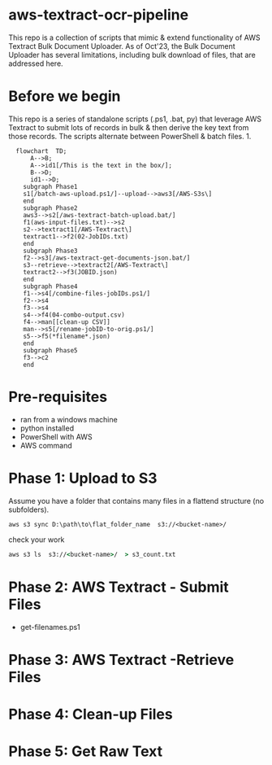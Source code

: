 # aws-textract-ocr-pipeline
This repo is a collection of scripts that mimic &amp; extend functionality of AWS Textract Bulk Document Uploader. As of Oct'23, the Bulk Document Uploader has several limitations, including bulk download of files, that are addressed here.  

# Before we begin
This repo is a series of standalone scripts (.ps1, .bat, py) that leverage AWS Textract to submit lots of records in bulk & then derive the key text from those records. The scripts alternate between PowerShell & batch files. 
1. 

```mermaid
  flowchart  TD;
      A-->B;
      A-->id1[/This is the text in the box/];
      B-->D;
      id1-->D;
    subgraph Phase1
    s1[/batch-aws-upload.ps1/]--upload-->aws3[/AWS-S3s\]
    end
    subgraph Phase2
    aws3-->s2[/aws-textract-batch-upload.bat/]
    f1(aws-input-files.txt)-->s2
    s2-->textract1[/AWS-Textract\]
    textract1-->f2(02-JobIDs.txt)
    end
    subgraph Phase3
    f2-->s3[/aws-textract-get-documents-json.bat/]
    s3--retrieve-->textract2[/AWS-Textract\]
    textract2-->f3(JOBID.json)
    end
    subgraph Phase4
    f1-->s4[/combine-files-jobIDs.ps1/]
    f2-->s4
    f3-->s4
    s4-->f4(04-combo-output.csv)
    f4-->man[[clean-up CSV]]
    man-->s5[/rename-jobID-to-orig.ps1/]
    s5-->f5(*filename*.json)
    end
    subgraph Phase5
    f3-->c2
    end
```

# Pre-requisites 
* ran from a windows machine
* python installed
* PowerShell with AWS
* AWS command

# Phase 1: Upload to S3
Assume you have a folder that contains many files in a flattend structure (no subfolders). 
```
aws s3 sync D:\path\to\flat_folder_name  s3://<bucket-name>/
```

check your work
```cmd
aws s3 ls  s3://<bucket-name>/  > s3_count.txt
```

# Phase 2: AWS Textract - Submit Files
* get-filenames.ps1
# Phase 3: AWS Textract -Retrieve Files
# Phase 4: Clean-up Files
# Phase 5: Get Raw Text

